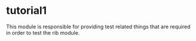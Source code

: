 # tutorial1

This module is responsible for providing test related things that are required in order to test the rib module.
